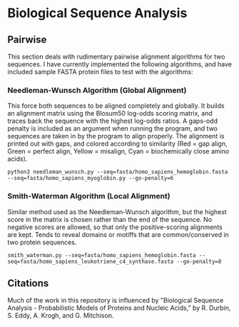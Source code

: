 # Biological Sequence Analysis

## Pairwise

This section deals with rudimentary pairwise alignment algorithms for two sequences. I have currently implemented the following algorithms, and have included sample FASTA protein files to test with the algorithms:

### Needleman-Wunsch Algorithm (Global Alignment)

This force both sequences to be aligned completely and globally. It builds an alignment matrix using the Blosum50 log-odds scoring matrix, and traces back the sequence with the highest log-odds ratios. A gaps-odd penalty is included as an argument when running the program, and two sequences are taken in by the program to align properly. The alignment is printed out with gaps, and colored according to similarity (Red = gap align, Green = perfect align, Yellow = misalign, Cyan = biochemically close amino acids).

```
python3 needleman_wunsch.py --seq=fasta/homo_sapiens_hemoglobin.fasta --seq=fasta/homo_sapiens_myoglobin.py --go-penalty=6
```

### Smith-Waterman Algorithm (Local Alignment)

Similar method used as the Needleman-Wunsch algorithm, but the highest score in the matrix is chosen rather than the end of the sequence. No negative scores are allowed, so that only the positive-scoring alignments are kept. Tends to reveal domains or motiffs that are common/conserved in two protein sequences.

```
smith_waterman.py --seq=fasta/homo_sapiens_hemoglobin.fasta --seq=fasta/homo_sapiens_leukotriene_c4_synthase.fasta --go-penalty=8
```

## Citations

Much of the work in this repository is influenced by "Biological Sequence Analysis - Probabilistic Models of Proteins and Nucleic Acids," by R. Durbin, S. Eddy, A. Krogh, and G. Mitchison.


